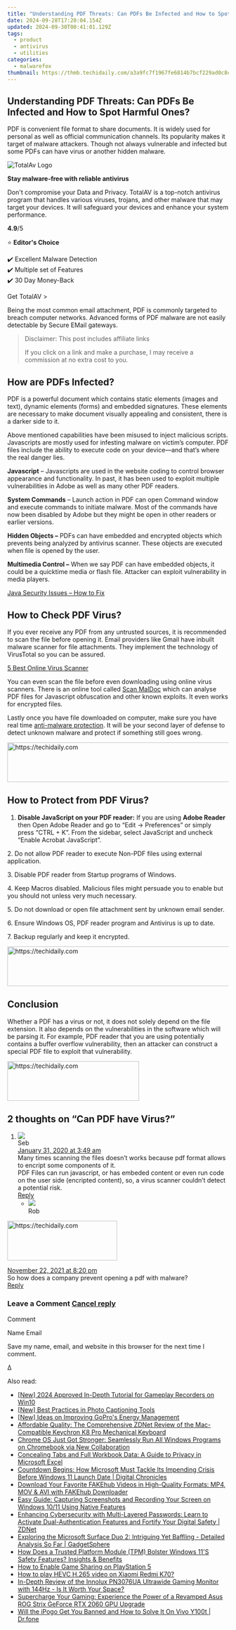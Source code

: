 ```yaml
---
title: "Understanding PDF Threats: Can PDFs Be Infected and How to Spot Harmful Ones?"
date: 2024-09-28T17:20:04.154Z
updated: 2024-09-30T00:41:01.129Z
tags:
  - product
  - antivirus
  - utilities
categories:
  - malwarefox
thumbnail: https://thmb.techidaily.com/a3a9fc7f1967fe6814b7bcf229ad0c8c09fecb880f152e3279a23ce2f1e6acd7.jpg
---
```


## Understanding PDF Threats: Can PDFs Be Infected and How to Spot Harmful Ones?

PDF is convenient file format to share documents. It is widely used for personal as well as official communication channels. Its popularity makes it target of malware attackers. Though not always vulnerable and infected but some PDFs can have virus or another hidden malware.

![TotalAv Logo](https://www.malwarefox.com/wp-content/uploads/2024/02/totalav-svg.webp "totalav-svg")

**Stay malware-free with reliable antivirus**

Don't compromise your Data and Privacy. TotalAV is a top-notch antivirus program that handles various viruses, trojans, and other malware that may target your devices. It will safeguard your devices and enhance your system performance.

**4.9**/5

⭐ **Editor's Choice**

✔️ Excellent Malware Detection  
✔️ Multiple set of Features  
✔️ 30 Day Money-Back

[](https://tools.techidaily.com/malwarefox/products/) Get TotalAV > 

Being the most common email attachment, PDF is commonly targeted to breach computer networks. Advanced forms of PDF malware are not easily detectable by Secure EMail gateways.

>  Disclaimer: This post includes affiliate links
>
>  If you click on a link and make a purchase, I may receive a commission at no extra cost to you.
>

## How are PDFs Infected?

PDF is a powerful document which contains static elements (images and text), dynamic elements (forms) and embedded signatures. These elements are necessary to make document visually appealing and consistent, there is a darker side to it.

Above mentioned capabilities have been misused to inject malicious scripts. Javascripts are mostly used for infesting malware on victim’s computer. PDF files include the ability to execute code on your device—and that’s where the real danger lies.

**Javascript** – Javascripts are used in the website coding to control browser appearance and functionality. In past, it has been used to exploit multiple vulnerabilities in Adobe as well as many other PDF readers.

**System Commands** – Launch action in PDF can open Command window and execute commands to initiate malware. Most of the commands have now been disabled by Adobe but they might be open in other readers or earlier versions.

**Hidden Objects –** PDFs can have embedded and encrypted objects which prevents being analyzed by antivirus scanner. These objects are executed when file is opened by the user.

**Multimedia Control –** When we say PDF can have embedded objects, it could be a quicktime media or flash file. Attacker can exploit vulnerability in media players.

[Java Security Issues – How to Fix](https://tools.techidaily.com/malwarefox/products/)

## How to Check PDF Virus?

If you ever receive any PDF from any untrusted sources, it is recommended to scan the file before opening it. Email providers like Gmail have inbuilt malware scanner for file attachments. They implement the technology of VirusTotal so you can be assured.

[5 Best Online Virus Scanner](https://tools.techidaily.com/malwarefox/products/)

You can even scan the file before even downloading using online virus scanners. There is an online tool called [Scan MalDoc](https://scan.tylabs.com/) which can analyse PDF files for Javascript obfuscation and other known exploits. It even works for encrypted files.

Lastly once you have file downloaded on computer, make sure you have real time [anti-malware protection](https://tools.techidaily.com/malwarefox/products/). It will be your second layer of defense to detect unknown malware and protect if something still goes wrong.

<!-- affiliate ads begin -->
<a href="https://aligracehair.sjv.io/c/5597632/1938698/19272" target="_top" id="1938698">
  <img src="//a.impactradius-go.com/display-ad/19272-1938698" border="0" alt="https://techidaily.com" width="728" height="90"/>
</a>
<img height="0" width="0" src="https://aligracehair.sjv.io/i/5597632/1938698/19272" style="position:absolute;visibility:hidden;" border="0" />
<!-- affiliate ads end -->

## How to Protect from PDF Virus?

1. **Disable JavaScript on your PDF reader:** If you are using **Adobe Reader** then Open Adobe Reader and go to “Edit -> Preferences” or simply press “CTRL + K”. From the sidebar, select JavaScript and uncheck “Enable Acrobat JavaScript”.

2\. Do not allow PDF reader to execute Non-PDF files using external application.

3\. Disable PDF reader from Startup programs of Windows.

4\. Keep Macros disabled. Malicious files might persuade you to enable but you should not unless very much necessary.

5\. Do not download or open file attachment sent by unknown email sender.

6\. Ensure Windows OS, PDF reader program and Antivirus is up to date.

7\. Backup regularly and keep it encrypted.

<!-- affiliate ads begin -->
<a href="https://appsumo.8odi.net/c/5597632/2130871/7443" target="_top" id="2130871">
  <img src="//a.impactradius-go.com/display-ad/7443-2130871" border="0" alt="https://techidaily.com" width="728" height="90"/>
</a>
<img height="0" width="0" src="https://appsumo.8odi.net/i/5597632/2130871/7443" style="position:absolute;visibility:hidden;" border="0" />
<!-- affiliate ads end -->

## Conclusion

Whether a PDF has a virus or not, it does not solely depend on the file extension. It also depends on the vulnerabilities in the software which will be parsing it. For example, PDF reader that you are using potentially contains a buffer overflow vulnerability, then an attacker can construct a special PDF file to exploit that vulnerability.

<!-- affiliate ads begin -->
<a href="https://aligracehair.sjv.io/c/5597632/1948949/19272" target="_top" id="1948949">
  <img src="//a.impactradius-go.com/display-ad/19272-1948949" border="0" alt="https://techidaily.com" width="300" height="90"/>
</a>
<img height="0" width="0" src="https://aligracehair.sjv.io/i/5597632/1948949/19272" style="position:absolute;visibility:hidden;" border="0" />
<!-- affiliate ads end -->

## 2 thoughts on “Can PDF have Virus?”

1. ![](https://secure.gravatar.com/avatar/c0b7f1887f7d49474b713ce6eb973539?s=50&d=mm&r=g)  
Seb  
[January 31, 2020 at 3:49 am](https://tools.techidaily.com/malwarefox/products/)  
Many times scanning the files doesn’t works because pdf format allows to encript some components of it.  
PDF Files can run javascript, or has embeded content or even run code on the user side (encripted content), so, a virus scanner couldn’t detect a potential risk.  
[Reply](https://tools.techidaily.com/malwarefox/products/)  
   * ![](https://secure.gravatar.com/avatar/18a033f661a2d4e4c0bd8384c9422d00?s=50&d=mm&r=g)  
   Rob  

<!-- affiliate ads begin -->
<a href="https://bluettius.sjv.io/c/5597632/2139116/17108" target="_top" id="2139116">
  <img src="//a.impactradius-go.com/display-ad/17108-2139116" border="0" alt="https://techidaily.com" width="250" height="90"/>
</a>
<img height="0" width="0" src="https://bluettius.sjv.io/i/5597632/2139116/17108" style="position:absolute;visibility:hidden;" border="0" />
<!-- affiliate ads end -->

   [November 22, 2021 at 8:20 pm](https://tools.techidaily.com/malwarefox/products/)  
   So how does a company prevent opening a pdf with malware?  
   [Reply](https://tools.techidaily.com/malwarefox/products/)

### Leave a Comment [Cancel reply](https://tools.techidaily.com/malwarefox/products/)

Comment

Name Email 

Save my name, email, and website in this browser for the next time I comment.

Δ

<ins class="adsbygoogle"
     style="display:block"
     data-ad-format="autorelaxed"
     data-ad-client="ca-pub-7571918770474297"
     data-ad-slot="1223367746"></ins>

<ins class="adsbygoogle"
     style="display:block"
     data-ad-client="ca-pub-7571918770474297"
     data-ad-slot="8358498916"
     data-ad-format="auto"
     data-full-width-responsive="true"></ins>

<span class="atpl-alsoreadstyle">Also read:</span>
<div><ul>
<li><a href="https://desktop-recording.techidaily.com/new-2024-approved-in-depth-tutorial-for-gameplay-recorders-on-win10/"><u>[New] 2024 Approved In-Depth Tutorial for Gameplay Recorders on Win10</u></a></li>
<li><a href="https://extra-lessons.techidaily.com/new-best-practices-in-photo-captioning-tools/"><u>[New] Best Practices in Photo Captioning Tools</u></a></li>
<li><a href="https://some-techniques.techidaily.com/new-ideas-on-improving-gopros-energy-management/"><u>[New] Ideas on Improving GoPro's Energy Management</u></a></li>
<li><a href="https://win-cloud.techidaily.com/affordable-quality-the-comprehensive-zdnet-review-of-the-mac-compatible-keychron-k8-pro-mechanical-keyboard/"><u>Affordable Quality: The Comprehensive ZDNet Review of the Mac-Compatible Keychron K8 Pro Mechanical Keyboard</u></a></li>
<li><a href="https://win-cloud.techidaily.com/chrome-os-just-got-stronger-seamlessly-run-all-windows-programs-on-chromebook-via-new-collaboration/"><u>Chrome OS Just Got Stronger: Seamlessly Run All Windows Programs on Chromebook via New Collaboration</u></a></li>
<li><a href="https://win11.techidaily.com/concealing-tabs-and-full-workbook-data-a-guide-to-privacy-in-microsoft-excel/"><u>Concealing Tabs and Full Workbook Data: A Guide to Privacy in Microsoft Excel</u></a></li>
<li><a href="https://win-cloud.techidaily.com/countdown-begins-how-microsoft-must-tackle-its-impending-crisis-before-windows-11-launch-date-digital-chronicles/"><u>Countdown Begins: How Microsoft Must Tackle Its Impending Crisis Before Windows 11 Launch Date | Digital Chronicles</u></a></li>
<li><a href="https://win-data.techidaily.com/download-your-favorite-fakehub-videos-in-high-quality-formats-mp4-mov-and-avi-with-fakehub-downloader/"><u>Download Your Favorite FAKEhub Videos in High-Quality Formats: MP4, MOV & AVI with FAKEhub Downloader</u></a></li>
<li><a href="https://win-cloud.techidaily.com/easy-guide-capturing-screenshots-and-recording-your-screen-on-windows-1011-using-native-features/"><u>Easy Guide: Capturing Screenshots and Recording Your Screen on Windows 10/11 Using Native Features</u></a></li>
<li><a href="https://win-cloud.techidaily.com/enhancing-cybersecurity-with-multi-layered-passwords-learn-to-activate-dual-authentication-features-and-fortify-your-digital-safety-zdnet/"><u>Enhancing Cybersecurity with Multi-Layered Passwords: Learn to Activate Dual-Authentication Features and Fortify Your Digital Safety | ZDNet</u></a></li>
<li><a href="https://win-cloud.techidaily.com/exploring-the-microsoft-surface-duo-2-intriguing-yet-baffling-detailed-analysis-so-far-gadgetsphere/"><u>Exploring the Microsoft Surface Duo 2: Intriguing Yet Baffling - Detailed Analysis So Far | GadgetSphere</u></a></li>
<li><a href="https://win-cloud.techidaily.com/how-does-a-trusted-platform-module-tpm-bolster-windows-11s-safety-features-insights-and-benefits/"><u>How Does a Trusted Platform Module (TPM) Bolster Windows 11'S Safety Features? Insights & Benefits</u></a></li>
<li><a href="https://games-able.techidaily.com/how-to-enable-game-sharing-on-playstation-5/"><u>How to Enable Game Sharing on PlayStation 5</u></a></li>
<li><a href="https://blog-min.techidaily.com/how-to-play-hevc-h-265-video-on-xiaomi-redmi-k70-by-aiseesoft-video-converter-play-hevc-video-on-android/"><u>How to play HEVC H.265 video on Xiaomi Redmi K70?</u></a></li>
<li><a href="https://win-cloud.techidaily.com/in-depth-review-of-the-innolux-pn3076ua-ultrawide-gaming-monitor-with-144hz-is-it-worth-your-space/"><u>In-Depth Review of the Innolux PN3076UA Ultrawide Gaming Monitor with 144Hz - Is It Worth Your Space?</u></a></li>
<li><a href="https://driver-download.techidaily.com/supercharge-your-gaming-experience-the-power-of-a-revamped-asus-rog-strix-geforce-rtx-2060-gpu-upgrade/"><u>Supercharge Your Gaming: Experience the Power of a Revamped Asus ROG Strix GeForce RTX 2060 GPU Upgrade</u></a></li>
<li><a href="https://fake-location.techidaily.com/will-the-ipogo-get-you-banned-and-how-to-solve-it-on-vivo-y100t-drfone-by-drfone-virtual-android/"><u>Will the iPogo Get You Banned and How to Solve It On Vivo Y100t | Dr.fone</u></a></li>
</ul></div>

